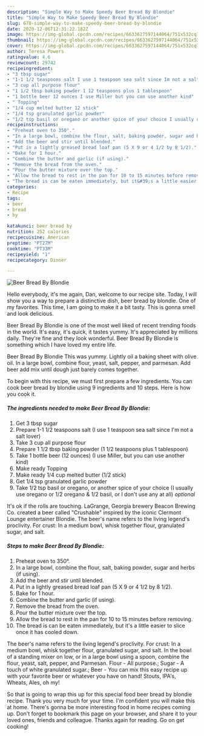 ```yaml
---
description: "Simple Way to Make Speedy Beer Bread By Blondie"
title: "Simple Way to Make Speedy Beer Bread By Blondie"
slug: 678-simple-way-to-make-speedy-beer-bread-by-blondie
date: 2020-12-06T12:31:22.182Z
image: https://img-global.cpcdn.com/recipes/6633627597144064/751x532cq70/beer-bread-by-blondie-recipe-main-photo.jpg
thumbnail: https://img-global.cpcdn.com/recipes/6633627597144064/751x532cq70/beer-bread-by-blondie-recipe-main-photo.jpg
cover: https://img-global.cpcdn.com/recipes/6633627597144064/751x532cq70/beer-bread-by-blondie-recipe-main-photo.jpg
author: Teresa Powers
ratingvalue: 4.6
reviewcount: 29742
recipeingredient:
- "3 tbsp sugar"
- "1-1 1/2 teaspoons salt I use 1 teaspoon sea salt since Im not a salt lover"
- "3 cup all purpose flour"
- "1 1/2 tbsp baking powder 1 12 teaspoons plus 1 tablespoon"
- "1 bottle beer 12 ounces I use Miller but you can use another kind"
- " Topping"
- "1/4 cup melted butter 12 stick"
- "1/4 tsp granulated garlic powder"
- "1/2 tsp basil or oregano or another spice of your choice I usually use oregano or 12 oregano  12 basil or I dont use any at all optional"
recipeinstructions:
- "Preheat oven to 350°."
- "In a large bowl, combine the flour, salt, baking powder, sugar and herbs (if using)."
- "Add the beer and stir until blended."
- "Put in a lightly greased bread loaf pan (5 X 9 or 4 1/2 by 8 1/2)."
- "Bake for 1 hour."
- "Combine the butter and garlic (if using)."
- "Remove the bread from the oven."
- "Pour the butter mixture over the top."
- "Allow the bread to rest in the pan for 10 to 15 minutes before removing."
- "The bread is can be eaten immediately, but it&#39;s a little easier to slice once it has cooled down."
categories:
- Recipe
tags:
- beer
- bread
- by

katakunci: beer bread by 
nutrition: 252 calories
recipecuisine: American
preptime: "PT27M"
cooktime: "PT33M"
recipeyield: "1"
recipecategory: Dinner

---
```



![Beer Bread By Blondie](https://img-global.cpcdn.com/recipes/6633627597144064/751x532cq70/beer-bread-by-blondie-recipe-main-photo.jpg)

Hello everybody, it's me again, Dan, welcome to our recipe site. Today, I will show you a way to prepare a distinctive dish, beer bread by blondie. One of my favorites. This time, I am going to make it a bit tasty. This is gonna smell and look delicious.

Beer Bread By Blondie is one of the most well liked of recent trending foods in the world. It's easy, it's quick, it tastes yummy. It's appreciated by millions daily. They're fine and they look wonderful. Beer Bread By Blondie is something which I have loved my entire life.

Beer Bread By Blondie This was yummy. Lightly oil a baking sheet with olive oil. In a large bowl, combine flour, yeast, salt, pepper, and parmesan. Add beer add mix until dough just barely comes together.


To begin with this recipe, we must first prepare a few ingredients. You can cook beer bread by blondie using 9 ingredients and 10 steps. Here is how you cook it.

<!--inarticleads1-->

##### The ingredients needed to make Beer Bread By Blondie:

1. Get 3 tbsp sugar
1. Prepare 1-1 1/2 teaspoons salt (I use 1 teaspoon sea salt since I&#39;m not a salt lover)
1. Take 3 cup all purpose flour
1. Prepare 1 1/2 tbsp baking powder (1 1/2 teaspoons plus 1 tablespoon)
1. Take 1 bottle beer (12 ounces) (I use Miller, but you can use another kind)
1. Make ready  Topping
1. Make ready 1/4 cup melted butter (1/2 stick)
1. Get 1/4 tsp granulated garlic powder
1. Take 1/2 tsp basil or oregano, or another spice of your choice (I usually use oregano or 1/2 oregano &amp; 1/2 basil, or I don&#39;t use any at all) *optional*


It&#39;s ok if the rolls are touching. LaGrange, Georgia brewery Beacon Brewing Co. created a beer called &#34;Crushable&#34; inspired by the iconic Clermont Lounge entertainer Blondie. The beer&#39;s name refers to the living legend&#39;s proclivity. For crust: In a medium bowl, whisk together flour, granulated sugar, and salt. 

<!--inarticleads2-->

##### Steps to make Beer Bread By Blondie:

1. Preheat oven to 350°.
1. In a large bowl, combine the flour, salt, baking powder, sugar and herbs (if using).
1. Add the beer and stir until blended.
1. Put in a lightly greased bread loaf pan (5 X 9 or 4 1/2 by 8 1/2).
1. Bake for 1 hour.
1. Combine the butter and garlic (if using).
1. Remove the bread from the oven.
1. Pour the butter mixture over the top.
1. Allow the bread to rest in the pan for 10 to 15 minutes before removing.
1. The bread is can be eaten immediately, but it&#39;s a little easier to slice once it has cooled down.


The beer&#39;s name refers to the living legend&#39;s proclivity. For crust: In a medium bowl, whisk together flour, granulated sugar, and salt. In the bowl of a standing mixer on low, or in a large bowl using a spoon, combine the flour, yeast, salt, pepper, and Parmesan. Flour - All purpose.; Sugar - A touch of white granulated sugar.; Beer - You can mix this easy recipe up with your favorite beer or whatever you have on hand! Stouts, IPA&#39;s, Wheats, Ales, oh my! 

So that is going to wrap this up for this special food beer bread by blondie recipe. Thank you very much for your time. I'm confident you will make this at home. There's gonna be more interesting food in home recipes coming up. Don't forget to bookmark this page on your browser, and share it to your loved ones, friends and colleague. Thanks again for reading. Go on get cooking!
